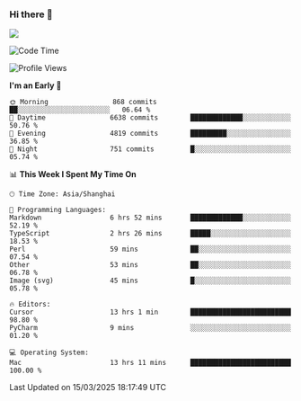### Hi there 👋

<!--
**JJAYCHEN1e/jjaychen1e** is a ✨ _special_ ✨ repository because its `README.md` (this file) appears on your GitHub profile.

Here are some ideas to get you started:

- 🔭 I’m currently working on ...
- 🌱 I’m currently learning ...
- 👯 I’m looking to collaborate on ...
- 🤔 I’m looking for help with ...
- 💬 Ask me about ...
- 📫 How to reach me: ...
- 😄 Pronouns: ...
- ⚡ Fun fact: ...
-->

[![](https://github-readme-stats.vercel.app/api?username=jjaychen1e&show_icons=true)](https://github.com/jjaychen1e/github-readme-stats?count_private=true)

<!--START_SECTION:waka-->
![Code Time](http://img.shields.io/badge/Code%20Time-1%2C864%20hrs%2027%20mins-blue)

![Profile Views](http://img.shields.io/badge/Profile%20Views-0-blue)

**I'm an Early 🐤** 

```text
🌞 Morning                868 commits         ██░░░░░░░░░░░░░░░░░░░░░░░   06.64 % 
🌆 Daytime                6638 commits        █████████████░░░░░░░░░░░░   50.76 % 
🌃 Evening                4819 commits        █████████░░░░░░░░░░░░░░░░   36.85 % 
🌙 Night                  751 commits         █░░░░░░░░░░░░░░░░░░░░░░░░   05.74 % 
```


📊 **This Week I Spent My Time On** 

```text
🕑︎ Time Zone: Asia/Shanghai

💬 Programming Languages: 
Markdown                 6 hrs 52 mins       █████████████░░░░░░░░░░░░   52.19 % 
TypeScript               2 hrs 26 mins       █████░░░░░░░░░░░░░░░░░░░░   18.53 % 
Perl                     59 mins             ██░░░░░░░░░░░░░░░░░░░░░░░   07.54 % 
Other                    53 mins             ██░░░░░░░░░░░░░░░░░░░░░░░   06.78 % 
Image (svg)              45 mins             █░░░░░░░░░░░░░░░░░░░░░░░░   05.78 % 

🔥 Editors: 
Cursor                   13 hrs 1 min        █████████████████████████   98.80 % 
PyCharm                  9 mins              ░░░░░░░░░░░░░░░░░░░░░░░░░   01.20 % 

💻 Operating System: 
Mac                      13 hrs 11 mins      █████████████████████████   100.00 % 
```


 Last Updated on 15/03/2025 18:17:49 UTC
<!--END_SECTION:waka-->
